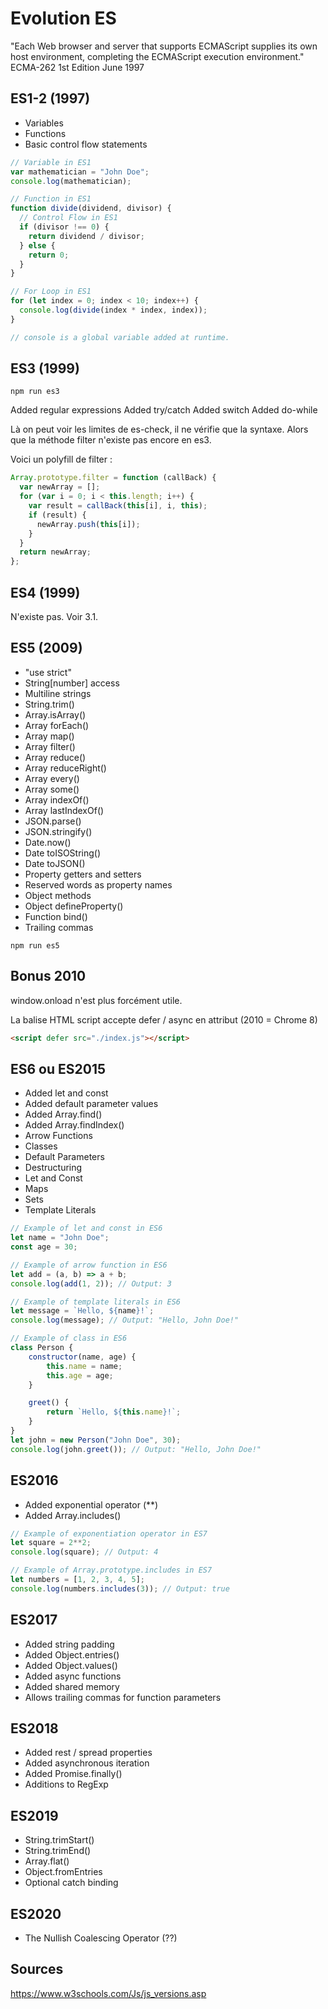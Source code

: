 # Evolution ES

"Each Web browser and server that supports ECMAScript supplies its own host environment, completing
the ECMAScript execution environment."
ECMA-262 1st Edition June 1997

## ES1-2 (1997)

- Variables
- Functions
- Basic control flow statements

```js
// Variable in ES1
var mathematician = "John Doe";
console.log(mathematician);

// Function in ES1
function divide(dividend, divisor) {
  // Control Flow in ES1
  if (divisor !== 0) {
    return dividend / divisor;
  } else {
    return 0;
  }
}

// For Loop in ES1
for (let index = 0; index < 10; index++) {
  console.log(divide(index * index, index));
}

// console is a global variable added at runtime.
```

## ES3 (1999)

```shell
npm run es3
```

Added regular expressions
Added try/catch
Added switch
Added do-while

Là on peut voir les limites de es-check, il ne vérifie que la syntaxe.
Alors que la méthode filter n'existe pas encore en es3.

Voici un polyfill de filter :

```js
Array.prototype.filter = function (callBack) {
  var newArray = [];
  for (var i = 0; i < this.length; i++) {
    var result = callBack(this[i], i, this);
    if (result) {
      newArray.push(this[i]);
    }
  }
  return newArray;
};
```

## ES4 (1999)

N'existe pas. Voir 3.1.

## ES5 (2009)

- "use strict"
- String[number] access
- Multiline strings
- String.trim()
- Array.isArray()
- Array forEach()
- Array map()
- Array filter()
- Array reduce()
- Array reduceRight()
- Array every()
- Array some()
- Array indexOf()
- Array lastIndexOf()
- JSON.parse()
- JSON.stringify()
- Date.now()
- Date toISOString()
- Date toJSON()
- Property getters and setters
- Reserved words as property names
- Object methods
- Object defineProperty()
- Function bind()
- Trailing commas

```shell
npm run es5
```

## Bonus 2010

window.onload n'est plus forcément utile.

La balise HTML script accepte defer / async en attribut (2010 = Chrome 8)

```html
<script defer src="./index.js"></script>
```

## ES6 ou ES2015

- Added let and const
- Added default parameter values
- Added Array.find()
- Added Array.findIndex()
- Arrow Functions
- Classes
- Default Parameters
- Destructuring
- Let and Const
- Maps
- Sets
- Template Literals

```js
// Example of let and const in ES6
let name = "John Doe";
const age = 30;

// Example of arrow function in ES6
let add = (a, b) => a + b;
console.log(add(1, 2)); // Output: 3

// Example of template literals in ES6
let message = `Hello, ${name}!`;
console.log(message); // Output: "Hello, John Doe!"

// Example of class in ES6
class Person {
    constructor(name, age) {
        this.name = name;
        this.age = age;
    }

    greet() {
        return `Hello, ${this.name}!`;
    }
}
let john = new Person("John Doe", 30);
console.log(john.greet()); // Output: "Hello, John Doe!"
```

## ES2016

- Added exponential operator (\*\*)
- Added Array.includes()

```js
// Example of exponentiation operator in ES7
let square = 2**2;
console.log(square); // Output: 4

// Example of Array.prototype.includes in ES7
let numbers = [1, 2, 3, 4, 5];
console.log(numbers.includes(3)); // Output: true
```

## ES2017

- Added string padding
- Added Object.entries()
- Added Object.values()
- Added async functions
- Added shared memory
- Allows trailing commas for function parameters

## ES2018

- Added rest / spread properties
- Added asynchronous iteration
- Added Promise.finally()
- Additions to RegExp

## ES2019

- String.trimStart()
- String.trimEnd()
- Array.flat()
- Object.fromEntries
- Optional catch binding

## ES2020

- The Nullish Coalescing Operator (??)

## Sources

<https://www.w3schools.com/Js/js_versions.asp>
